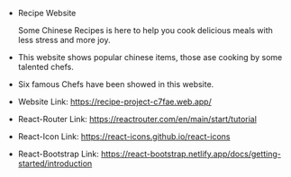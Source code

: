 * Recipe Website

    Some Chinese Recipes is here to help you cook delicious meals with less stress and more joy.

* This website shows popular chinese items, those ase cooking by some talented chefs.

* Six famous Chefs have been showed in this website.

* Website Link: 
  https://recipe-project-c7fae.web.app/

* React-Router Link: 
  https://reactrouter.com/en/main/start/tutorial

* React-Icon Link: 
  https://react-icons.github.io/react-icons

* React-Bootstrap Link:
  https://react-bootstrap.netlify.app/docs/getting-started/introduction   
  




